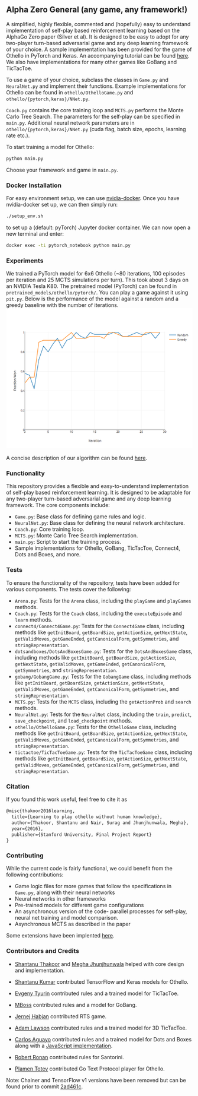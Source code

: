 ## Alpha Zero General (any game, any framework!)

A simplified, highly flexible, commented and (hopefully) easy to understand implementation of self-play based reinforcement learning based on the AlphaGo Zero paper (Silver et al). It is designed to be easy to adopt for any two-player turn-based adversarial game and any deep learning framework of your choice. A sample implementation has been provided for the game of Othello in PyTorch and Keras. An accompanying tutorial can be found [here](https://suragnair.github.io/posts/alphazero.html). We also have implementations for many other games like GoBang and TicTacToe.

To use a game of your choice, subclass the classes in ```Game.py``` and ```NeuralNet.py``` and implement their functions. Example implementations for Othello can be found in ```othello/OthelloGame.py``` and ```othello/{pytorch,keras}/NNet.py```.

```Coach.py``` contains the core training loop and ```MCTS.py``` performs the Monte Carlo Tree Search. The parameters for the self-play can be specified in ```main.py```. Additional neural network parameters are in ```othello/{pytorch,keras}/NNet.py``` (cuda flag, batch size, epochs, learning rate etc.).

To start training a model for Othello:

```bash
python main.py
```

Choose your framework and game in ```main.py```.

### Docker Installation

For easy environment setup, we can use [nvidia-docker](https://github.com/NVIDIA/nvidia-docker). Once you have nvidia-docker set up, we can then simply run:

```bash
./setup_env.sh
```

to set up a (default: pyTorch) Jupyter docker container. We can now open a new terminal and enter:

```bash
docker exec -ti pytorch_notebook python main.py
```

### Experiments

We trained a PyTorch model for 6x6 Othello (~80 iterations, 100 episodes per iteration and 25 MCTS simulations per turn). This took about 3 days on an NVIDIA Tesla K80. The pretrained model (PyTorch) can be found in ```pretrained_models/othello/pytorch/```. You can play a game against it using ```pit.py```. Below is the performance of the model against a random and a greedy baseline with the number of iterations.
![alt tag](https://github.com/suragnair/alpha-zero-general/raw/master/pretrained_models/6x6.png)

A concise description of our algorithm can be found [here](https://github.com/suragnair/alpha-zero-general/raw/master/pretrained_models/writeup.pdf).

### Functionality

This repository provides a flexible and easy-to-understand implementation of self-play based reinforcement learning. It is designed to be adaptable for any two-player turn-based adversarial game and any deep learning framework. The core components include:

- `Game.py`: Base class for defining game rules and logic.
- `NeuralNet.py`: Base class for defining the neural network architecture.
- `Coach.py`: Core training loop.
- `MCTS.py`: Monte Carlo Tree Search implementation.
- `main.py`: Script to start the training process.
- Sample implementations for Othello, GoBang, TicTacToe, Connect4, Dots and Boxes, and more.

### Tests

To ensure the functionality of the repository, tests have been added for various components. The tests cover the following:

- `Arena.py`: Tests for the `Arena` class, including the `playGame` and `playGames` methods.
- `Coach.py`: Tests for the `Coach` class, including the `executeEpisode` and `learn` methods.
- `connect4/Connect4Game.py`: Tests for the `Connect4Game` class, including methods like `getInitBoard`, `getBoardSize`, `getActionSize`, `getNextState`, `getValidMoves`, `getGameEnded`, `getCanonicalForm`, `getSymmetries`, and `stringRepresentation`.
- `dotsandboxes/DotsAndBoxesGame.py`: Tests for the `DotsAndBoxesGame` class, including methods like `getInitBoard`, `getBoardSize`, `getActionSize`, `getNextState`, `getValidMoves`, `getGameEnded`, `getCanonicalForm`, `getSymmetries`, and `stringRepresentation`.
- `gobang/GobangGame.py`: Tests for the `GobangGame` class, including methods like `getInitBoard`, `getBoardSize`, `getActionSize`, `getNextState`, `getValidMoves`, `getGameEnded`, `getCanonicalForm`, `getSymmetries`, and `stringRepresentation`.
- `MCTS.py`: Tests for the `MCTS` class, including the `getActionProb` and `search` methods.
- `NeuralNet.py`: Tests for the `NeuralNet` class, including the `train`, `predict`, `save_checkpoint`, and `load_checkpoint` methods.
- `othello/OthelloGame.py`: Tests for the `OthelloGame` class, including methods like `getInitBoard`, `getBoardSize`, `getActionSize`, `getNextState`, `getValidMoves`, `getGameEnded`, `getCanonicalForm`, `getSymmetries`, and `stringRepresentation`.
- `tictactoe/TicTacToeGame.py`: Tests for the `TicTacToeGame` class, including methods like `getInitBoard`, `getBoardSize`, `getActionSize`, `getNextState`, `getValidMoves`, `getGameEnded`, `getCanonicalForm`, `getSymmetries`, and `stringRepresentation`.

### Citation

If you found this work useful, feel free to cite it as

```
@misc{thakoor2016learning,
  title={Learning to play othello without human knowledge},
  author={Thakoor, Shantanu and Nair, Surag and Jhunjhunwala, Megha},
  year={2016},
  publisher={Stanford University, Final Project Report}
}
```

### Contributing

While the current code is fairly functional, we could benefit from the following contributions:

- Game logic files for more games that follow the specifications in ```Game.py```, along with their neural networks
- Neural networks in other frameworks
- Pre-trained models for different game configurations
- An asynchronous version of the code- parallel processes for self-play, neural net training and model comparison.
- Asynchronous MCTS as described in the paper

Some extensions have been implented [here](https://github.com/kevaday/alphazero-general).

### Contributors and Credits

- [Shantanu Thakoor](https://github.com/ShantanuThakoor) and [Megha Jhunjhunwala](https://github.com/jjw-megha) helped with core design and implementation.

- [Shantanu Kumar](https://github.com/SourKream) contributed TensorFlow and Keras models for Othello.
- [Evgeny Tyurin](https://github.com/evg-tyurin) contributed rules and a trained model for TicTacToe.
- [MBoss](https://github.com/1424667164) contributed rules and a model for GoBang.
- [Jernej Habjan](https://github.com/JernejHabjan) contributed RTS game.
- [Adam Lawson](https://github.com/goshawk22) contributed rules and a trained model for 3D TicTacToe.
- [Carlos Aguayo](https://github.com/carlos-aguayo) contributed rules and a trained model for Dots and Boxes along with a [JavaScript implementation](https://github.com/carlos-aguayo/carlos-aguayo.github.io/tree/master/alphazero).
- [Robert Ronan](https://github.com/rlronan) contributed rules for Santorini.
- [Plamen Totev](https://github.com/plamentotev) contributed Go Text Protocol player for Othello.

Note: Chainer and TensorFlow v1 versions have been removed but can be found prior to commit [2ad461c](https://github.com/suragnair/alpha-zero-general/tree/2ad461c393ecf446e76f6694b613e394b8eb652f).
